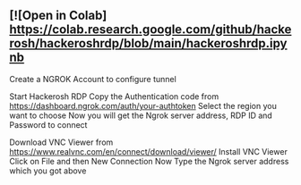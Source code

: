 ## [![Open in Colab] https://colab.research.google.com/github/hackerosh/hackeroshrdp/blob/main/hackeroshrdp.ipynb


Create a NGROK Account to configure tunnel

Start Hackerosh RDP
Copy the Authentication code from https://dashboard.ngrok.com/auth/your-authtoken
Select the region you want to choose
Now you will get the Ngrok server address, RDP ID and Password to connect


Download VNC Viewer from https://www.realvnc.com/en/connect/download/viewer/
Install VNC Viewer
Click on File and then New Connection
Now Type the Ngrok server address which you got above
